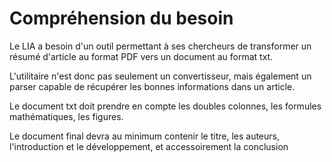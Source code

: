 # Compréhension du besoin

Le LIA a besoin d'un outil permettant à ses chercheurs de transformer un résumé d'article au format PDF vers un document au format txt.

L'utilitaire n'est donc pas seulement un convertisseur, mais également un parser capable de récupérer les bonnes informations dans un article.

Le document txt doit prendre en compte les doubles colonnes, les formules mathématiques, les figures.

Le document final devra au minimum contenir le titre, les auteurs, l'introduction et le développement, et accessoirement la conclusion
